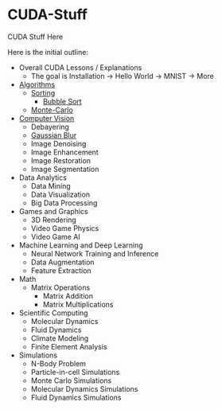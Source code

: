 # CUDA-Stuff
CUDA Stuff Here

Here is the initial outline:

- Overall CUDA Lessons / Explanations
  - The goal is Installation -> Hello World -> MNIST -> More
- [Algorithms](https://github.com/Kinvert/CUDA-Stuff/tree/master/Algorithms)
  - [Sorting](https://github.com/Kinvert/CUDA-Stuff/tree/master/Algorithms/Sort)
    - [Bubble Sort](https://github.com/Kinvert/CUDA-Stuff/tree/master/Algorithms/Sort/Bubble-Sort)
  - [Monte-Carlo](https://github.com/Kinvert/CUDA-Stuff/tree/master/Algorithms/Monte-Carlo)
- [Computer Vision](https://github.com/Kinvert/CUDA-Stuff/tree/master/Computer-Vision)
  - Debayering
  - [Gaussian Blur](https://github.com/Kinvert/CUDA-Stuff/tree/master/Computer-Vision/Gaussian-Blur)
  - Image Denoising
  - Image Enhancement
  - Image Restoration
  - Image Segmentation
- Data Analytics
  - Data Mining
  - Data Visualization
  - Big Data Processing
- Games and Graphics
  - 3D Rendering
  - Video Game Physics
  - Video Game AI
- Machine Learning and Deep Learning
  - Neural Network Training and Inference
  - Data Augmentation
  - Feature Extraction
- Math
  - Matrix Operations
    - Matrix Addition
    - Matrix Multiplications
- Scientific Computing
  - Molecular Dynamics
  - Fluid Dynamics
  - Climate Modeling
  - Finite Element Analysis
- Simulations
  - N-Body Problem
  - Particle-in-cell Simulations
  - Monte Carlo Simulations
  - Molecular Dynamics Simulations
  - Fluid Dynamics Simulations
